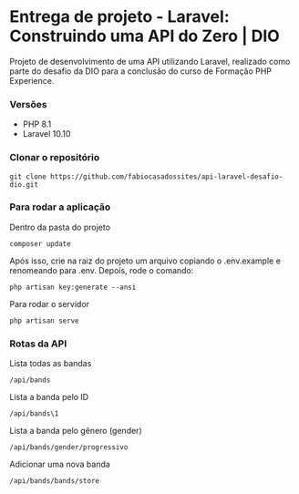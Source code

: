 # Entrega de projeto - Laravel: Construindo uma API do Zero | DIO
Projeto de desenvolvimento de uma API utilizando Laravel, realizado como parte do desafio da DIO para a conclusão do curso de Formação PHP Experience.


### Versões
- PHP 8.1
- Laravel 10.10

### Clonar o repositório
````
git clone https://github.com/fabiocasadossites/api-laravel-desafio-dio.git
````

### Para rodar a aplicação
Dentro da pasta do projeto
````
composer update
````
Após isso, crie na raiz do projeto um arquivo copiando o .env.example e renomeando para .env. Depois, rode o comando:
````
php artisan key:generate --ansi
````
Para rodar o servidor
````
php artisan serve
````

### Rotas da API
Lista todas as bandas
````
/api/bands
````

Lista a banda pelo ID
````
/api/bands\1
````

Lista a banda pelo gênero (gender)
````
/api/bands/gender/progressivo
````

Adicionar uma nova banda
````
/api/bands/bands/store
````


